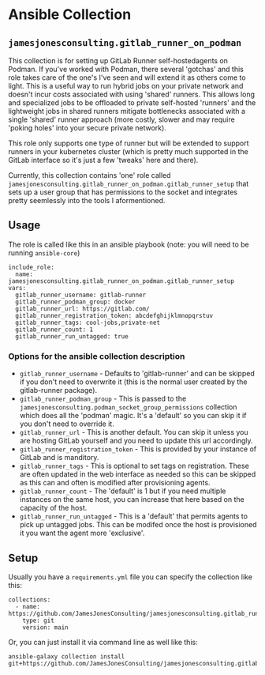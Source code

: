 # Ansible Collection

## `jamesjonesconsulting.gitlab_runner_on_podman`

This collection is for setting up GitLab Runner self-hostedagents on Podman. If you've worked with Podman, there several 'gotchas'
and this role takes care of the one's I've seen and will extend it as others come to light.  This is a useful way to run hybrid jobs on your 
private network and doesn't incur costs associated with using 'shared' runners. This allows long and specialized jobs to be 
offloaded to private self-hosted 'runners' and the lightweight jobs in shared runners mitigate bottlenecks associated with a
single 'shared' runner approach (more costly, slower and may require 'poking holes' into your secure private network).

This role only supports one type of runner but will be extended to support runners in your kubernetes cluster (which is pretty much
supported in the GitLab interface so it's just a few 'tweaks' here and there).

Currently, this collection contains 'one' role called `jamesjonesconsulting.gitlab_runner_on_podman.gitlab_runner_setup` that sets up a user group that has permissions to the socket and integrates pretty seemlessly into the tools I aformentioned. 

## Usage

The role is called like this in an ansible playbook (note: you will need to be running `ansible-core`)

```
include_role:
  name: jamesjonesconsulting.gitlab_runner_on_podman.gitlab_runner_setup
vars:
  gitlab_runner_username: gitlab-runner
  gitlab_runner_podman_group: docker
  gitlab_runner_url: https://gitlab.com/
  gitlab_runner_registration_token: abcdefghijklmnopqrstuv
  gitlab_runner_tags: cool-jobs,private-net
  gitlab_runner_count: 1
  gitlab_runner_run_untagged: true
```

### Options for the ansible collection description
* `gitlab_runner_username` - Defaults to 'gitlab-runner' and can be skipped if you don't need to overwrite it (this is the normal user created by the gitlab-runner package).
* `gitlab_runner_podman_group` - This is passed to the `jamesjonesconsulting.podman_socket_group_permissions` collection which does all the 'podman' magic. It's a 'default' so you can skip it if you don't need to override it.
* `gitlab_runner_url` - This is another default. You can skip it unless you are hosting GitLab yourself and you need to update this url accordingly.
* `gitlab_runner_registration_token` - This is provided by your instance of GitLab and is manditory.
* `gitlab_runner_tags` - This is optional to set tags on registration. These are often updated in the web interface as needed so this can be skipped as this can and often is modified after provisioning agents.
* `gitlab_runner_count` - The 'default' is 1 but if you need multiple instances on the same host, you can increase that here based on the capacity of the host.
* `gitlab_runner_run_untagged` - This is a 'default' that permits agents to pick up untagged jobs. This can be modifed once the host is provisioned it you want the agent more 'exclusive'.

## Setup

Usually you have a `requirements.yml` file you can specify the collection like this:

```
collections:
  - name: https://github.com/JamesJonesConsulting/jamesjonesconsulting.gitlab_runner_on_podman.git
    type: git
    version: main
```

Or, you can just install it via command line as well like this:

```
ansible-galaxy collection install git+https://github.com/JamesJonesConsulting/jamesjonesconsulting.gitlab_runner_on_podman.git,main
```
